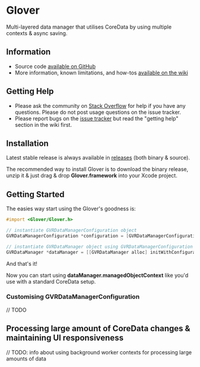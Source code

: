# Glover

Multi-layered data manager that utilises CoreData by using multiple contexts & async saving.

## Information

* Source code [available on GitHub](https://github.com/MobileToolkit/Glover-iOS)
* More information, known limitations, and how-tos [available on the wiki](https://github.com/MobileToolkit/Glover-iOS/wiki)

## Getting Help

* Please ask the community on [Stack Overflow](http://stackoverflow.com/) for help if you have any questions. Please do not post usage questions on the issue tracker.
* Please report bugs on the [issue tracker](https://github.com/MobileToolkit/Glover-iOS/issues) but read the "getting help" section in the wiki first.

## Installation

Latest stable release is always available in [releases](https://github.com/MobileToolkit/Glover-iOS/releases) (both binary & source).

The recommended way to install Glover is to download the binary release, unzip it & just drag & drop **Glover.framework** into your Xcode project.

## Getting Started

The easies way start using the Glover's goodness is:
  
```Objective-C
#import <Glover/Glover.h>

// instantiate GVRDataManagerConfiguration object
GVRDataManagerConfiguration *configuration = [GVRDataManagerConfiguration defaultConfiguration];

// instantiate GVRDataManager object using GVRDataManagerConfiguration object:
GVRDataManager *dataManager = [[GVRDataManager alloc] initWithConfiguration:configuration];
```

And that's it!

Now you can start using **dataManager.managedObjectContext** like you'd use with a standard CoreData setup.

### Customising GVRDataManagerConfiguration

// TODO

## Processing large amount of CoreData changes & maintaining UI responsiveness

// TODO: info about using background worker contexts for processing large amounts of data
